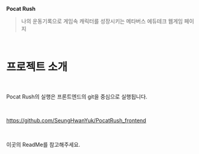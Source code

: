 **Pocat Rush**

> 나의 운동기록으로 게임속 캐릭터를 성장시키는 메타버스 에듀테크 웹게임 페이지

<br>

# 프로젝트 소개

<br>

Pocat Rush의 실행은 프론트엔드의 git을 중심으로 실행됩니다.

<br>

https://github.com/SeungHwanYuk/PocatRush_frontend

<br>

이곳의 ReadMe를 참고해주세요.

<br>
